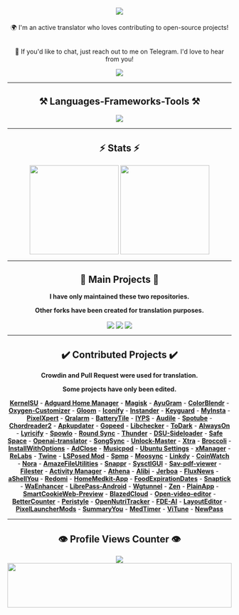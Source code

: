 <h1 align="center">
    <img src="https://readme-typing-svg.herokuapp.com/?font=Righteous&size=50&center=true&vCenter=true&width=1500&height=75&duration=2500&lines=Hi+There!+👋;+I'm+WINZORT!;+Browse+my+profile!" />
</h1>

<div align="center">
🌍 I'm an active translator who loves contributing to open-source projects! <br><br>

💬 If you'd like to chat, just reach out to me on Telegram. I'd love to hear from you!
</div>

<div align="center"> 
  <a href="https://t.me/microzort">
    <img src="https://img.shields.io/badge/Contact-333333?style=for-the-badge&logo=telegram&logoColor=blue" />
  </a>
</div>

---
 
<h2 align="center">⚒️ Languages-Frameworks-Tools ⚒️</h2>

<div align="center">
    <img src="https://skillicons.dev/icons?i=python,github,vscode,linux,debian,raspberrypi" />
</div>

---

<h2 align="center">⚡ Stats ⚡</h2>

<div align=center>  
  <img height=200 align="center" src="https://github-readme-stats.vercel.app/api?username=mikropsoft" />
  <img height=200 align="center" src="https://github-readme-stats.vercel.app/api/top-langs/?username=mikropsoft&langs_count=2" />
</div>

---

<h2 align="center">👾 Main Projects 👾</h2>

<div align="center">
    
**I have only maintained these two repositories.**

**Other forks have been created for translation purposes.**
    
</div>

<div align=center>
  <img align="center" src="https://github-readme-stats.vercel.app/api/pin/?username=mikropsoft&repo=NmapLite" />
  <img align="center" src="https://github-readme-stats.vercel.app/api/pin/?username=mikropsoft&repo=SqlmapLite" />  
  <img align="center" src="https://github-readme-stats.vercel.app/api/pin/?username=mikropsoft&repo=StevenBlock" />
</div>

---

<h2 align="center">✔️ Contributed Projects ✔️</h2>

<div align="center">
    
**Crowdin and Pull Request were used for translation.**

**Some projects have only been edited.**
    
</div>

<div align="center">

**[Kern‌elSU](https://github.com/tiann/KernelSU)** - **[Adguard Home Manager](https://github.com/JGeek00/adguard-home-manager)** - **[Magisk](https://github.com/topjohnwu/Magisk)** - **[AyuGram](https://github.com/AyuGram)** - **[ColorB‌lendr](https://github.com/Mahmud0808/ColorBlendr)** - **[Oxygen-Customizer](https://github.com/DHD2280/Oxygen-Customizer)** - **[Glo‌om](https://github.com/MateriiApps/Gloom)** - **[Iconify](https://github.com/Mahmud0808/Iconify)** - **[In‌stander](https://thedise.me/instander)** - **[Keyguard](https://github.com/AChep/keyguard-app)** - **[My‌Insta](https://myinsta.app)** - **[Pixe‌lXpert](https://github.com/siavash79/PixelXpert)** - **[Qralarm](https://github.com/sweakpl/qralarm-android)** - **[BatteryTile](https://github.com/CominAtYou/BatteryTile)** - **[IYPS](https://github.com/StellarSand/IYPS)** - **[Audile](https://github.com/aleksey-saenko/MusicRecognizer)** - **[Spotube](https://github.com/KRTirtho/spotube)** - **[Chord‌reader2](https://github.com/AndInTheClouds/chordreader2)** - **[Apku‌pdater](https://github.com/rumboalla/apkupdater)** - **[Gopeed](https://github.com/GopeedLab/gopeed)** - **[Libc‌hecker](https://github.com/LibChecker/LibChecker)** - **[ToDark](https://github.com/darkmoonight/ToDark)** - **[Alw‌aysOn](https://github.com/Domi04151309/AlwaysOn)** - **[Lyricify](https://github.com/WXRIW/Lyricify-App)** - **[Spo‌wlo](https://github.com/BobbyESP/Spowlo)** - **[Round Sync](https://github.com/newhinton/Round-Sync)** - **[Thunder](https://github.com/thunder-app/thunder)** - **[DSU-Sideloader](https://github.com/VegaBobo/DSU-Sideloader)** - **[Saf‌e Space](https://github.com/aashishksahu/SafeSpace)** - **[Openai-translator](https://github.com/openai-translator/openai-translator)** - **[SongSync](https://github.com/Lambada10/SongSync)** - **[Unlock-Master](https://github.com/sweakpl/unlock-master)** - **[Xtra](https://github.com/crackededed/Xtra)** - **[Broccoli](https://github.com/flauschtrud/broccoli)** - **[InstallWithOptions](https://github.com/zacharee/InstallWithOptions)** - **[AdClose](https://github.com/zjyzip/AdClose)** - **[Musicpod](https://github.com/ubuntu-flutter-community/musicpod)** - **[Ubuntu Settings](https://github.com/ubuntu-flutter-community/settings)** - **[xManager](https://github.com/Team-xManager/xManager)** - **[ReLabs](https://github.com/theimpulson/ReLabs)** - **[Twine](https://github.com/msasikanth/twine)** - **[LSPosed Mod](https://github.com/mywalkb/LSPosed_mod)** - **[Spmp](https://github.com/toasterofbread/spmp)** - **[Moosync](https://github.com/Moosync/Moosync)** - **[Linkdy](https://github.com/JGeek00/linkdy)** - **[CoinWatch](https://github.com/shorthouse/CoinWatch)** - **[Nora](https://github.com/Sandakan/Nora)** - **[AmazeFileUtilities](https://github.com/TeamAmaze/AmazeFileUtilities)** - **[Snappr](https://github.com/Iamlooker/Snappr)** - **[SysctlGUI](https://github.com/Lennoard/SysctlGUI)** - **[Sav-pdf-viewer](https://github.com/Sav22999/sav-pdf-viewer-pro)** - **[Filester](https://github.com/roozbehzarei/filester)** - **[Activ‌ity Manager](https://github.com/sdex/ActivityManager)** - **[Athena](https://github.com/SebaUbuntu/Athena)** - **[Alibi](https://github.com/Myzel394/Alibi)** - **[Jerboa](https://github.com/LemmyNet/jerboa)** - **[FluxNews](https://github.com/KevinCFechtel/FluxNews)** - **[aShellYou](https://github.com/DP-Hridayan/aShellYou)** - **[Redomi](https://github.com/acszo/Redomi)** - **[HomeMedkit-App](https://github.com/pewaru-333/HomeMedkit-App)** - **[FoodExpirationDates](https://github.com/lorenzovngl/FoodExpirationDates)** - **[Snaptick](https://github.com/vishal2376/snaptick)** - **[WaEnhancer](https://github.com/Dev4Mod/WaEnhancer)** - **[LibrePass-Android](https://github.com/LibrePass/LibrePass-Android)** - **[Wgtunnel](https://github.com/zaneschepke/wgtunnel)** - **[Zen](https://github.com/pakka-papad/Zen)** - **[PlainApp](https://github.com/ismartcoding/plain-app)** - **[SmartCookieWeb-Preview](https://github.com/CookieJarApps/SmartCookieWeb-Preview)** - **[BlazedCloud](https://github.com/TheRedSpy15/blazedcloud)** - **[Open-video-editor](https://github.com/devhyper/open-video-editor)** - **[BetterCounter](https://github.com/albertvaka/bettercounter)** - **[Peristyle](https://github.com/Hamza417/Peristyle)** - **[OpenNutriTracker](https://github.com/simonoppowa/OpenNutriTracker)** - **[FDE-AI](https://github.com/feravolt/FDE.AI-docs)** - **[LayoutEditor](https://github.com/itsvks19/LayoutEditor)** - **[PixelLauncherMods](https://github.com/KieronQuinn/PixelLauncherMods)** - **[SummaryYou](https://github.com/talosross/SummaryYou)** - **[MedTimer](https://github.com/Futsch1/medTimer)** - **[ViTune](https://github.com/25huizengek1/ViTune)** - **[NewPass](https://github.com/6eero/NewPass)**

</div>

---

<h2 align="center">👁️ Profile Views Counter 👁️</h2>

<div align="center">
    <a href="https://u8views.com/github/mikropsoft">
        <img src="https://u8views.com/api/v1/github/profiles/75412448/views/day-week-month-total-count.svg">
    </a>
</div>

<img src="https://raw.githubusercontent.com/matfantinel/matfantinel/master/waves.svg" width="100%" height="100">
